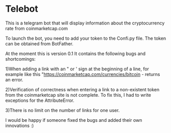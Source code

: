 # Telebot
This is a telegram bot that will display information about the cryptocurrency rate from coinmarketcap.com

To launch the bot, you need to add your token to the Confi.py file. The token can be obtained from BotFather.

At the moment this is version 0.1
It contains the following bugs and shortcomings:

1)When adding a link with an " or ' sign at the beginning of a line, for example like this "https://coinmarketcap.com/currencies/bitcoin - returns an error. 

2)Verification of correctness when entering a link to a non-existent token from the coinmarketcap site is not complete. 
To fix this, I had to write exceptions for the AttributeError.

3)There is no limit on the number of links for one user.

I would be happy if someone fixed the bugs and added their own innovations :)
